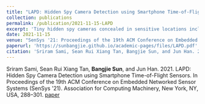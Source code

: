```yaml
---
title: "LAPD: Hidden Spy Camera Detection using Smartphone Time-of-Flight Sensors"
collection: publications
permalink: /publication/2021-11-15-LAPD
excerpt: 'Tiny hidden spy cameras concealed in sensitive locations including hotels and bathrooms are becoming a significant threat worldwide. These hidden cameras are easily purchasable and are extremely difficult to find with the naked eye due to their small form factor. The state-of-the-art solutions that aim to detect these cameras are limited as they require specialized equipment and yield low detection rates. Recent academic works propose to analyze the wireless traffic that hidden cameras generate. These proposals, however, are also limited because they assume wireless video streaming, while only being able to detect the presence of the hidden cameras, and not their locations. To overcome these limitations, we present LAPD, a novel hidden camera detection and localization system that leverages the time-of-flight (ToF) sensor on commodity smartphones. We implement LAPD as a smartphone app that emits laser signals from the ToF sensor, and use computer vision and machine learning techniques to locate the unique reflections from hidden cameras. We evaluate LAPD through comprehensive real-world experiments by recruiting 379 participants and observe that LAPD achieves an 88.9% hidden camera detection rate, while using just the naked eye yields only a 46.0% hidden camera detection rate.'
date: 2021-11-15
venue: "SenSys '21: Proceedings of the 19th ACM Conference on Embedded Networked Sensor Systems"
paperurl: 'https://sunbangjie.github.io/academic-pages/files/LAPD.pdf'
citation: 'Sriram Sami, Sean Rui Xiang Tan, Bangjie Sun, and Jun Han. 2021. LAPD: Hidden Spy Camera Detection using Smartphone Time-of-Flight Sensors. In Proceedings of the 19th ACM Conference on Embedded Networked Sensor Systems (SenSys '21). Association for Computing Machinery, New York, NY, USA, 288–301.'
---
```

Sriram Sami, Sean Rui Xiang Tan, **Bangjie Sun**, and Jun Han. 2021. LAPD: Hidden Spy Camera Detection using Smartphone Time-of-Flight Sensors. In Proceedings of the 19th ACM Conference on Embedded Networked Sensor Systems (SenSys '21). Association for Computing Machinery, New York, NY, USA, 288–301.
[paper](https://sunbangjie.github.io/academic-pages/files/LAPD.pdf)